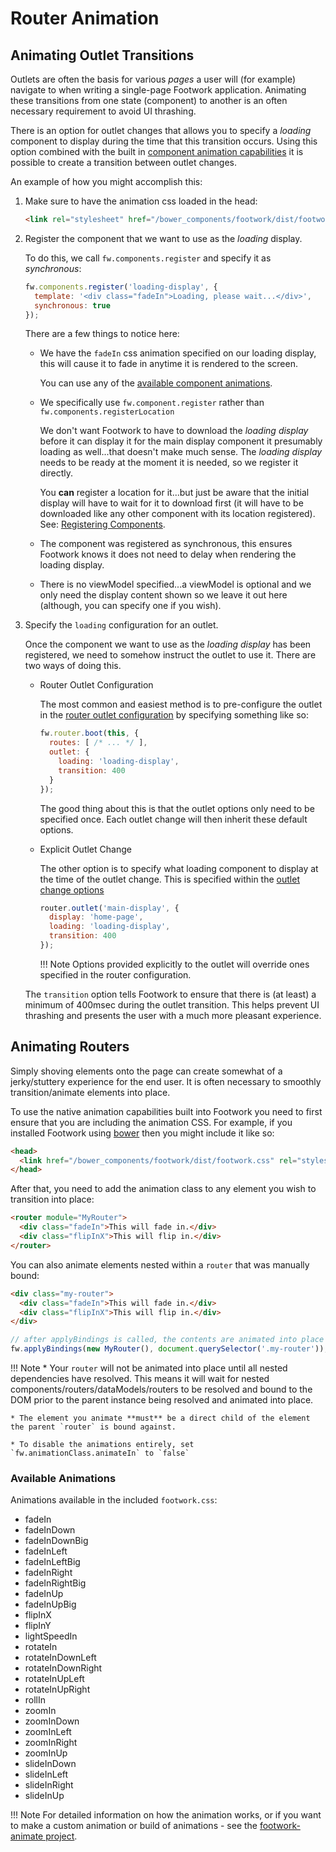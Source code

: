 # Router Animation

## Animating Outlet Transitions

Outlets are often the basis for various *pages* a user will (for example) navigate to when writing a single-page Footwork application. Animating these transitions from one state (component) to another is an often necessary requirement to avoid UI thrashing.

There is an option for outlet changes that allows you to specify a *loading* component to display during the time that this transition occurs. Using this option combined with the built in [component animation capabilities](component-animation.md) it is possible to create a transition between outlet changes.

An example of how you might accomplish this:

1. Make sure to have the animation css loaded in the head:

    ```html
    <link rel="stylesheet" href="/bower_components/footwork/dist/footwork.css">
    ```

1. Register the component that we want to use as the *loading* display.

    To do this, we call `fw.components.register` and specify it as *synchronous*:

    ```javascript
    fw.components.register('loading-display', {
      template: '<div class="fadeIn">Loading, please wait...</div>',
      synchronous: true
    });
    ```

    There are a few things to notice here:

    * We have the `fadeIn` css animation specified on our loading display, this will cause it to fade in anytime it is rendered to the screen.

        You can use any of the [available component animations](component-animation.md#available-animations).

    * We specifically use `fw.component.register` rather than `fw.components.registerLocation`

        We don't want Footwork to have to download the *loading display* before it can display it for the main display component it presumably loading as well...that doesn't make much sense. The *loading display* needs to be ready at the moment it is needed, so we register it directly.

        You **can** register a location for it...but just be aware that the initial display will have to wait for it to download first (it will have to be downloaded like any other component with its location registered). See: [Registering Components](component-registration.md).

    * The component was registered as synchronous, this ensures Footwork knows it does not need to delay when rendering the loading display.

    * There is no viewModel specified...a viewModel is optional and we only need the display content shown so we leave it out here (although, you can specify one if you wish).

1. Specify the `loading` configuration for an outlet.

    Once the component we want to use as the *loading display* has been registered, we need to somehow instruct the outlet to use it. There are two ways of doing this.

    * Router Outlet Configuration

        The most common and easiest method is to pre-configure the outlet in the [router outlet configuration](router-creation.md#outlet-object) by specifying something like so:

        ```javascript
        fw.router.boot(this, {
          routes: [ /* ... */ ],
          outlet: {
            loading: 'loading-display',
            transition: 400
          }
        });
        ```

        The good thing about this is that the outlet options only need to be specified once. Each outlet change will then inherit these default options.

    * Explicit Outlet Change

        The other option is to specify what loading component to display at the time of the outlet change. This is specified within the [outlet change options](router-outlets.md#outlet-options)

        ```javascript
        router.outlet('main-display', {
          display: 'home-page',
          loading: 'loading-display',
          transition: 400
        });
        ```

        !!! Note
            Options provided explicitly to the outlet will override ones specified in the router configuration.

    The `transition` option tells Footwork to ensure that there is (at least) a minimum of 400msec during the outlet transition. This helps prevent UI thrashing and presents the user with a much more pleasant experience.

## Animating Routers

Simply shoving elements onto the page can create somewhat of a jerky/stuttery experience for the end user. It is often necessary to smoothly transition/animate elements into place.

To use the native animation capabilities built into Footwork you need to first ensure that you are including the animation CSS. For example, if you installed Footwork using [bower](http://bower.io) then you might include it like so:

```html
<head>
  <link href="/bower_components/footwork/dist/footwork.css" rel="stylesheet">
</head>
```

After that, you need to add the animation class to any element you wish to transition into place:

```html
<router module="MyRouter">
  <div class="fadeIn">This will fade in.</div>
  <div class="flipInX">This will flip in.</div>
</router>
```

You can also animate elements nested within a `router` that was manually bound:

```html
<div class="my-router">
  <div class="fadeIn">This will fade in.</div>
  <div class="flipInX">This will flip in.</div>
</div>
```

```javascript
// after applyBindings is called, the contents are animated into place
fw.applyBindings(new MyRouter(), document.querySelector('.my-router'));
```

!!! Note
    * Your `router` will not be animated into place until all nested dependencies have resolved. This means it will wait for nested components/routers/dataModels/routers to be resolved and bound to the DOM prior to the parent instance being resolved and animated into place.

    * The element you animate **must** be a direct child of the element the parent `router` is bound against.

    * To disable the animations entirely, set `fw.animationClass.animateIn` to `false`

### Available Animations

Animations available in the included `footwork.css`:

<animation-demo></animation-demo>

  * fadeIn
  * fadeInDown
  * fadeInDownBig
  * fadeInLeft
  * fadeInLeftBig
  * fadeInRight
  * fadeInRightBig
  * fadeInUp
  * fadeInUpBig
  * flipInX
  * flipInY
  * lightSpeedIn
  * rotateIn
  * rotateInDownLeft
  * rotateInDownRight
  * rotateInUpLeft
  * rotateInUpRight
  * rollIn
  * zoomIn
  * zoomInDown
  * zoomInLeft
  * zoomInRight
  * zoomInUp
  * slideInDown
  * slideInLeft
  * slideInRight
  * slideInUp

!!! Note
    For detailed information on how the animation works, or if you want to make a custom animation or build of animations - see the [footwork-animate project](https://github.com/footworkjs/footwork-animate).
